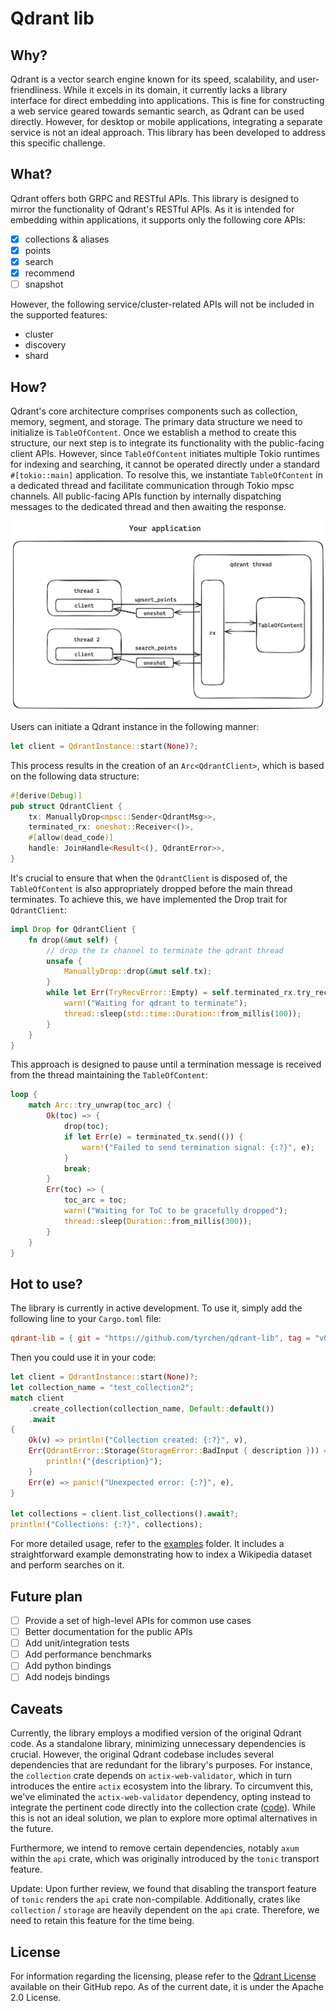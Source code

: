 # Qdrant lib

## Why?

Qdrant is a vector search engine known for its speed, scalability, and user-friendliness. While it excels in its domain, it currently lacks a library interface for direct embedding into applications. This is fine for constructing a web service geared towards semantic search, as Qdrant can be used directly. However, for desktop or mobile applications, integrating a separate service is not an ideal approach. This library has been developed to address this specific challenge.

## What?

Qdrant offers both GRPC and RESTful APIs. This library is designed to mirror the functionality of Qdrant's RESTful APIs. As it is intended for embedding within applications, it supports only the following core APIs:

- [x] collections & aliases
- [x] points
- [x] search
- [x] recommend
- [ ] snapshot

However, the following service/cluster-related APIs will not be included in the supported features:

- cluster
- discovery
- shard

## How?

Qdrant's core architecture comprises components such as collection, memory, segment, and storage. The primary data structure we need to initialize is `TableOfContent`. Once we establish a method to create this structure, our next step is to integrate its functionality with the public-facing client APIs. However, since `TableOfContent` initiates multiple Tokio runtimes for indexing and searching, it cannot be operated directly under a standard `#[tokio::main]` application. To resolve this, we instantiate `TableOfContent` in a dedicated thread and facilitate communication through Tokio mpsc channels. All public-facing APIs function by internally dispatching messages to the dedicated thread and then awaiting the response.

![arch](docs/images/arch.jpg)

Users can initiate a Qdrant instance in the following manner:

```rust
let client = QdrantInstance::start(None)?;
```

This process results in the creation of an `Arc<QdrantClient>`, which is based on the following data structure:

```rust
#[derive(Debug)]
pub struct QdrantClient {
    tx: ManuallyDrop<mpsc::Sender<QdrantMsg>>,
    terminated_rx: oneshot::Receiver<()>,
    #[allow(dead_code)]
    handle: JoinHandle<Result<(), QdrantError>>,
}
```

It's crucial to ensure that when the `QdrantClient` is disposed of, the `TableOfContent` is also appropriately dropped before the main thread terminates. To achieve this, we have implemented the Drop trait for `QdrantClient`:

```rust
impl Drop for QdrantClient {
    fn drop(&mut self) {
        // drop the tx channel to terminate the qdrant thread
        unsafe {
            ManuallyDrop::drop(&mut self.tx);
        }
        while let Err(TryRecvError::Empty) = self.terminated_rx.try_recv() {
            warn!("Waiting for qdrant to terminate");
            thread::sleep(std::time::Duration::from_millis(100));
        }
    }
}
```

This approach is designed to pause until a termination message is received from the thread maintaining the `TableOfContent`:

```rust
loop {
    match Arc::try_unwrap(toc_arc) {
        Ok(toc) => {
            drop(toc);
            if let Err(e) = terminated_tx.send(()) {
                warn!("Failed to send termination signal: {:?}", e);
            }
            break;
        }
        Err(toc) => {
            toc_arc = toc;
            warn!("Waiting for ToC to be gracefully dropped");
            thread::sleep(Duration::from_millis(300));
        }
    }
}
```

## Hot to use?

The library is currently in active development. To use it, simply add the following line to your `Cargo.toml` file:

```toml
qdrant-lib = { git = "https://github.com/tyrchen/qdrant-lib", tag = "v0.x.y" }
```

Then you could use it in your code:

```rust
let client = QdrantInstance::start(None)?;
let collection_name = "test_collection2";
match client
    .create_collection(collection_name, Default::default())
    .await
{
    Ok(v) => println!("Collection created: {:?}", v),
    Err(QdrantError::Storage(StorageError::BadInput { description })) => {
        println!("{description}");
    }
    Err(e) => panic!("Unexpected error: {:?}", e),
}

let collections = client.list_collections().await?;
println!("Collections: {:?}", collections);
```

For more detailed usage, refer to the [examples](./examples/) folder. It includes a straightforward example demonstrating how to index a Wikipedia dataset and perform searches on it.

## Future plan

- [ ] Provide a set of high-level APIs for common use cases
- [ ] Better documentation for the public APIs
- [ ] Add unit/integration tests
- [ ] Add performance benchmarks
- [ ] Add python bindings
- [ ] Add nodejs bindings

## Caveats

Currently, the library employs a modified version of the original Qdrant code. As a standalone library, minimizing unnecessary dependencies is crucial. However, the original Qdrant codebase includes several dependencies that are redundant for the library's purposes. For instance, the `collection` crate depends on `actix-web-validator`, which in turn introduces the entire `actix` ecosystem into the library. To circumvent this, we've eliminated the `actix-web-validator` dependency, opting instead to integrate the pertinent code directly into the collection crate ([code](https://github.com/tyrchen/qdrant/commit/9369c87d0743f2122d3129d4091ef0b9c29a1375)). While this is not an ideal solution, we plan to explore more optimal alternatives in the future.

Furthermore, we intend to remove certain dependencies, notably `axum` within the `api` crate, which was originally introduced by the `tonic` transport feature.

Update: Upon further review, we found that disabling the transport feature of `tonic` renders the `api` crate non-compilable. Additionally, crates like `collection` / `storage` are heavily dependent on the `api` crate. Therefore, we need to retain this feature for the time being.

## License

For information regarding the licensing, please refer to the [Qdrant License](https://github.com/qdrant/qdrant/blob/master/LICENSE) available on their GitHub repo. As of the current date, it is under the Apache 2.0 License.
